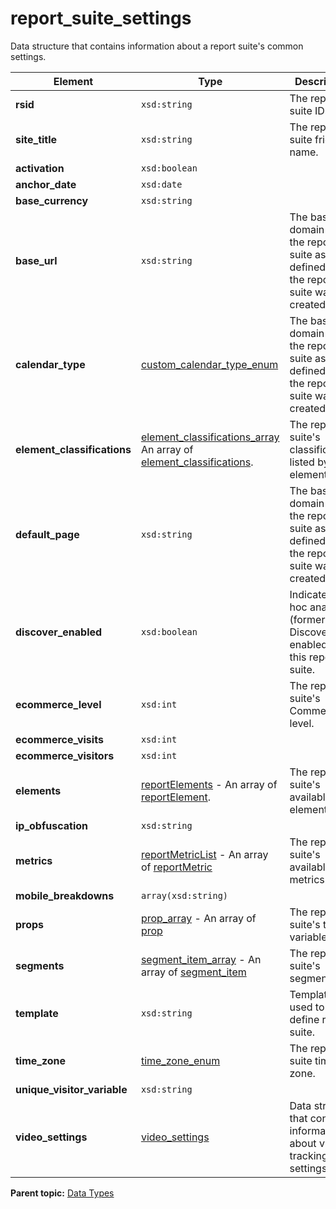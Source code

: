 # report\_suite\_settings

Data structure that contains information about a report suite's common settings.

|Element|Type|Description|
|-------|----|-----------|
| **rsid** | `xsd:string` | The report suite ID. |
| **site\_title** | `xsd:string` | The report suite friendly name. |
| **activation** | `xsd:boolean` | |
| **anchor\_date** | `xsd:date` | |
| **base\_currency** | `xsd:string` | |
| **base\_url** | `xsd:string` | The base domain for the report suite as defined when the report suite was created. |
| **calendar\_type** | [custom\_calendar\_type\_enum](r_custom_calendar_type_enum.md#) | The base domain for the report suite as defined when the report suite was created. |
| **element\_classifications** | [element\_classifications\_array](r_element_classifications_array.md#) An array of [element\_classifications](r_element_classifications.md#).| The report suite's classifications listed by element. |
| **default\_page** | `xsd:string` | The base domain for the report suite as defined when the report suite was created. |
| **discover\_enabled** | `xsd:boolean` | Indicates if ad hoc analysis \(formerly Discover\) is enabled for this report suite. |
| **ecommerce\_level** | `xsd:int` | The report suite's Commerce level. |
| **ecommerce\_visits** | `xsd:int` | |
| **ecommerce\_visitors** | `xsd:int` | |
| **elements** | [reportElements](r_reportElements.md#) - An array of [reportElement](r_reportElement.md#).| The report suite's available elements. |
| **ip\_obfuscation** | `xsd:string` | |
| **metrics** | [reportMetricList](r_reportMetricList.md#) - An array of [reportMetric](r_reportMetric.md#) | The report suite's available metrics. |
| **mobile\_breakdowns** | `array(xsd:string)`  | |
| **props** | [prop\_array](r_prop_array.md#) - An array of [prop](r_prop.md#) | The report suite's traffic variables. |
| **segments** | [segment\_item\_array](r_segment_item_array.md#) - An array of [segment\_item](r_segment_item.md#) | The report suite's segments. |
| **template** | `xsd:string` | Template used to define report suite. |
| **time\_zone** | [time\_zone\_enum](r_timezone_enum.md#) | The report suite time zone. |
| **unique\_visitor\_variable** | `xsd:string` | |
| **video\_settings** | [video\_settings](r_video_settings.md#) | Data structure that contains information about video tracking settings. |

**Parent topic:** [Data Types](../data_types/c_datatypes.md)

